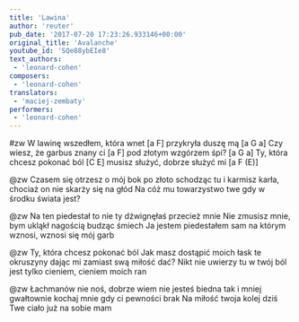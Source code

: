 ```yaml
---
title: 'Lawina'
author: 'reuter'
pub_date: '2017-07-20 17:23:26.933146+00:00'
original_title: 'Avalanche'
youtube_id: 'SQe88ybEIe8'
text_authors:
 - 'leonard-cohen'
composers:
 - 'leonard-cohen'
translators:
 - 'maciej-zembaty'
performers:
 - 'leonard-cohen'
---
```


#zw
W lawinę wszedłem, która wnet [a F]
przykryła duszę mą [a G a]
Czy wiesz, że garbus znany ci [a F] 
pod złotym wzgórzem śpi? [a G a]
Ty, która chcesz pokonać ból [C E]
musisz służyć, dobrze służyć mi [a F (E)]

@zw
Czasem się otrzesz o mój bok 
po złoto schodząc tu 
i karmisz karła, chociaż on 
nie skarży się na głód 
Na cóż mu towarzystwo twe 
gdy w środku świata jest? 

@zw
Na ten piedestał to nie ty 
dźwignęłaś przecież mnie 
Nie zmusisz mnie, bym ukląkł 
nagością budząc śmiech 
Ja jestem piedestałem sam 
na którym wznosi, wznosi się mój garb 

@zw
Ty, która chcesz pokonać ból 
Jak masz dostąpić moich łask 
te okruszyny dając mi 
zamiast swą miłość dać? 
Nikt nie uwierzy tu w twój ból 
jest tylko cieniem, cieniem moich ran 

@zw
Łachmanów nie noś, dobrze wiem 
nie jesteś biedna tak 
i mniej gwałtownie kochaj mnie 
gdy ci pewności brak 
Na miłość twoja kolej dziś 
Twe ciało już na sobie mam